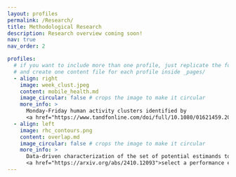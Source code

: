 ```yaml
---
layout: profiles
permalink: /Research/
title: Methodological Research
description: Research overview coming soon!
nav: true
nav_order: 2

profiles:
  # if you want to include more than one profile, just replicate the following block
  # and create one content file for each profile inside _pages/
  - align: right
    image: week_clust.jpeg
    content: mobile_health.md
    image_circular: false # crops the image to make it circular
    more_info: >
      Monday-Friday human activity clusters identified by
      <a href="https://www.tandfonline.com/doi/full/10.1080/01621459.2025.2506196">Adjacency Matrix Decomposition Clustering</a>
  - align: left
    image: rhc_contours.png
    content: overlap.md
    image_circular: false # crops the image to make it circular
    more_info: >
      Data-driven characterization of the set of potential estimands to 
      <a href="https://arxiv.org/abs/2410.12093">select a performance estimand</a>
---
```

